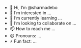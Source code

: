 - 👋 Hi, I’m @sharmadebo
- 👀 I’m interested in ...
- 🌱 I’m currently learning ...
- 💞️ I’m looking to collaborate on ...
- 📫 How to reach me ...
- 😄 Pronouns: ...
- ⚡ Fun fact: ...

<!---
sharmadebo/sharmadebo is a ✨ special ✨ repository because its `README.md` (this file) appears on your GitHub profile.
You can click the Preview link to take a look at your changes.
--->
